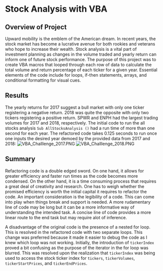 # Stock Analysis with VBA

## Overview of Project 
Upward mobility is the emblem of the American dream. In recent years, the stock market has become a lucrative avenue for both rookies and veterans who hope to increase their wealth. Stock analysis is a vital part of investment planning as changes in the volume traded and yearly return can inform one of future stock performance. The purpose of this project was to create VBA macros that looped through each row of data to calculate the total volume and return percentage of each ticker for a given year. Essential elements of the code include for loops, if-then statements, arrays, and conditional formatting for visual cues.

## Results
The yearly returns for 2017 suggest a bull market with only one ticker registering a negative return. 2018 was quite the opposite with only two tickers registering a positive return. SPWR and ENPH had the largest trading volumes for 2017 and 2018, respectively. The initial code to run the all stocks analysis `Sub AllStocksAnalysis ()` had a run time of more than one second for each year. The refactored code takes 0.125 seconds to run once one inputs the desired year demoed by the provided data from 2017 and 2018:
![VBA_Challlenge_2017.PNG](VBA_Challlenge_2017.PNG)
![VBA_Challlenge_2018.PNG](VBA_Challlenge_2018.PNG)

## Summary
Refactoring code is a double edged sword. On one hand, it allows for greater efficiency and faster run times as the code becomes more condensed. On the other hand, it is a time consuming process that requires a great deal of creativity and research. One has to weigh whether the promised efficiency is worth the initial capital it requires to refactor the code. An important consideration is the legibility of a code. This can come into play when things break and support is needed. A more rudamentary line of code may be long but it can be a more informative way of understanding the intended task. A concise line of code provides a more linear route to the end task but may require alot of inference. 

A disadvantage of the original code is the presence of a nested for loop. This is resolved in the refactored code with two separate loops. This change was preferred because it made it easier to debug the code as I knew which loop was not working. Initially, the introduction of `tickerIndex` proved a bit confusing as the purpose of the iterator in the for loop was blurred. This was resolved upon the realization that `tickerIndex` was being used to access the stock ticker index for `tickers`, `tickerVolumes`, `tickerStartPrices`, and `tickerEndPrices`.
